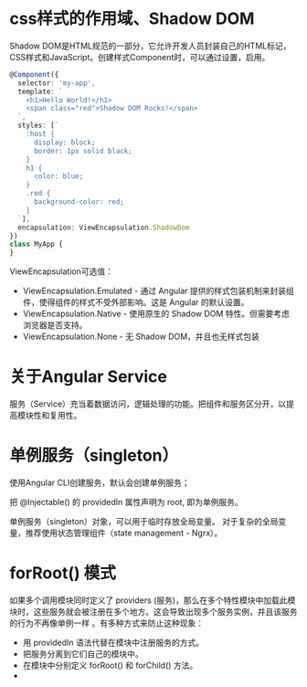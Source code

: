# css样式的作用域、Shadow DOM
Shadow DOM是HTML规范的一部分，它允许开发人员封装自己的HTML标记，CSS样式和JavaScript。创建样式Component时，可以通过设置，启用。

```ts
@Component({
  selector: 'my-app',
  template: `
    <h1>Hello World!</h1>
    <span class="red">Shadow DOM Rocks!</span>
  `,
  styles: [`
    :host {
      display: block;
      border: 1px solid black;
    }
    h1 {
      color: blue;
    }
    .red {
      background-color: red;
    }
  `],
  encapsulation: ViewEncapsulation.ShadowDom
})
class MyApp {
}
```

ViewEncapsulation可选值：

- ViewEncapsulation.Emulated - 通过 Angular 提供的样式包装机制来封装组件，使得组件的样式不受外部影响。这是 Angular 的默认设置。
- ViewEncapsulation.Native - 使用原生的 Shadow DOM 特性。但需要考虑浏览器是否支持。
- ViewEncapsulation.None - 无 Shadow DOM，并且也无样式包装

# 关于Angular Service
服务（Service）充当着数据访问，逻辑处理的功能。把组件和服务区分开，以提高模块性和复用性。

# 单例服务（singleton）
使用Angular CLI创建服务，默认会创建单例服务；

把 @Injectable() 的 providedIn 属性声明为 root, 即为单例服务。

单例服务（singleton）对象，可以用于临时存放全局变量。 对于复杂的全局变量，推荐使用状态管理组件（state management - Ngrx）。

# forRoot() 模式
如果多个调用模块同时定义了 providers (服务)，那么在多个特性模块中加载此模块时，这些服务就会被注册在多个地方。这会导致出现多个服务实例，并且该服务的行为不再像单例一样 。有多种方式来防止这种现象：

- 用 providedIn 语法代替在模块中注册服务的方式。
- 把服务分离到它们自己的模块中。
- 在模块中分别定义 forRoot() 和 forChild() 方法。
- 















